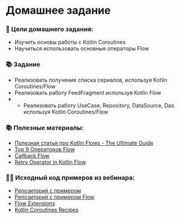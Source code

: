 # Домашнее задание

### 🎯 Цели домашнего задания:

- Изучить основы работы с Kotlin Coroutines
- Научиться использовать основные операторы Flow

### 📚 Задание

- Реализовать получение списка сериалов, используя Kotlin Coroutines/Flow
- Реализовать работу FeedFragment используя Kotlin Flow
- - Реализовать работу UseCase, Repository, DataSource, Dao используя Kotlin Coroutines/Flow

### 📚 Полезные материалы:
- [Полезная статья про Kotlin Flows - The Ultimate Guide](https://blog.rockthejvm.com/kotlin-flows/)
- [Top 9 Операторов Flow](https://canopas.com/android-9-useful-kotlin-flow-operators-you-need-to-know-b9daef4b630f)
- [Callback Flow](https://www.droidcon.com/2023/05/01/callbackflow-with-firebase-converting-realtimedatabase-callbacks-into-callbackflow/)
- [Retry Operator in Kotlin Flow](https://outcomeschool.com/blog/retry-operator-in-kotlin-flow)

### 👨‍💻 Исходный код примеров из вебинара:
- [Репозиторий с примером](https://github.com/MindorksOpenSource/Kotlin-Coroutines-Android-Examples)
- [Репозиторий с примером Flow](https://github.com/amitshekhariitbhu/Learn-Kotlin-Flow)
- [Flow Extensions](https://github.com/hoc081098/FlowExt?tab=readme-ov-file)
- [Kotlin Coroutines Recipes](https://github.com/MarcinMoskala/kotlin-coroutines-recipes)




